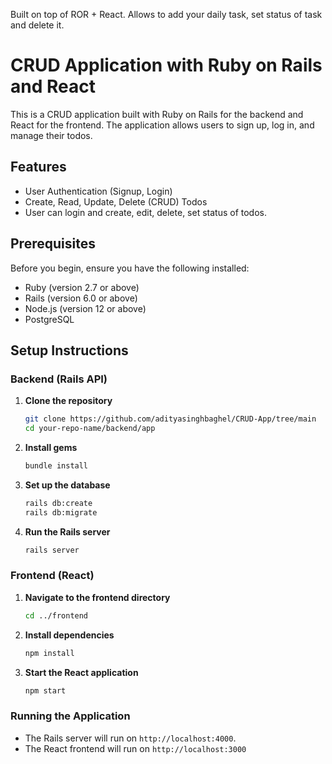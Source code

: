 Built on top of ROR + React. Allows to add your daily task, set status of task and delete it.



# CRUD Application with Ruby on Rails and React

This is a CRUD application built with Ruby on Rails for the backend and React for the frontend. The application allows users to sign up, log in, and manage their todos.

## Features

- User Authentication (Signup, Login)
- Create, Read, Update, Delete (CRUD) Todos
- User can login and create, edit, delete, set status of todos.

## Prerequisites

Before you begin, ensure you have the following installed:

- Ruby (version 2.7 or above)
- Rails (version 6.0 or above)
- Node.js (version 12 or above)
- PostgreSQL

## Setup Instructions

### Backend (Rails API)

1. **Clone the repository**

    ```sh
    git clone https://github.com/adityasinghbaghel/CRUD-App/tree/main
    cd your-repo-name/backend/app
    ```

2. **Install gems**

    ```sh
    bundle install
    ```

3. **Set up the database**

    ```sh
    rails db:create
    rails db:migrate
    ```

4. **Run the Rails server**

    ```sh
    rails server
    ```

### Frontend (React)

1. **Navigate to the frontend directory**

    ```sh
    cd ../frontend
    ```

2. **Install dependencies**

    ```sh
    npm install
    ```

3. **Start the React application**

    ```sh
    npm start
    ```

### Running the Application

- The Rails server will run on `http://localhost:4000`.
- The React frontend will run on `http://localhost:3000`

